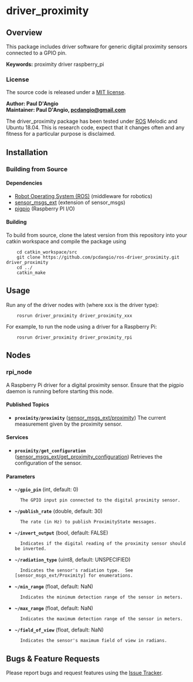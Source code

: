 # driver_proximity

## Overview

This package includes driver software for generic digital proximity sensors connected to a GPIO pin.

**Keywords:** proximity driver raspberry_pi

### License

The source code is released under a [MIT license](LICENSE).

**Author: Paul D'Angio<br />
Maintainer: Paul D'Angio, pcdangio@gmail.com**

The driver_proximity package has been tested under [ROS] Melodic and Ubuntu 18.04. This is research code, expect that it changes often and any fitness for a particular purpose is disclaimed.

## Installation

### Building from Source

#### Dependencies

- [Robot Operating System (ROS)](http://wiki.ros.org) (middleware for robotics)
- [sensor_msgs_ext](https://github.com/pcdangio/ros-sensor_msgs_ext) (extension of sensor_msgs)
- [pigpio](http://abyz.me.uk/rpi/pigpio/) (Raspberry PI I/O)

#### Building

To build from source, clone the latest version from this repository into your catkin workspace and compile the package using

        cd catkin_workspace/src
        git clone https://github.com/pcdangio/ros-driver_proximity.git driver_proximity
        cd ../
        catkin_make

## Usage

Run any of the driver nodes with (where xxx is the driver type):

        rosrun driver_proximity driver_proximity_xxx

For example, to run the node using a driver for a Raspberry Pi:

        rosrun driver_proximity driver_proximity_rpi

## Nodes

### rpi_node

A Raspberry Pi driver for a digital proximity sensor.  Ensure that the pigpio daemon is running before starting this node.

#### Published Topics
* **`proximity/proximity`** ([sensor_msgs_ext/proximity](https://github.com/pcdangio/ros-sensor_msgs_ext/blob/master/msg/proximity.msg))
        The current measurement given by the proximity sensor.

#### Services
* **`proximity/get_configuration`** ([sensor_msgs_ext/get_proximity_configuration](https://github.com/pcdangio/ros-sensor_msgs_ext/blob/master/srv/get_proximity_configuration.srv))
        Retrieves the configuration of the sensor.


#### Parameters

* **`~/gpio_pin`** (int, default: 0)

        The GPIO input pin connected to the digital proximity sensor.

* **`~/publish_rate`** (double, default: 30)

        The rate (in Hz) to publish ProximityState messages.

* **`~/invert_output`** (bool, default: FALSE)

        Indicates if the digital reading of the proximity sensor should be inverted.

* **`~/radiation_type`** (uint8, default: UNSPECIFIED)

        Indicates the sensor's radiation type.  See [sensor_msgs_ext/Proximity] for enumerations.

* **`~/min_range`** (float, default: NaN)

        Indicates the minimum detection range of the sensor in meters.

* **`~/max_range`** (float, default: NaN)

        Indicates the maximum detection range of the sensor in meters.

* **`~/field_of_view`** (float, default: NaN)

        Indicates the sensor's maximum field of view in radians.


## Bugs & Feature Requests

Please report bugs and request features using the [Issue Tracker](https://github.com/pcdangio/ros-driver_proximity/issues).


[ROS]: http://www.ros.org
[sensor_msgs_ext/Proximity]: https://github.com/pcdangio/ros-sensor_msgs_ext/blob/master/msg/Proximity.msg
